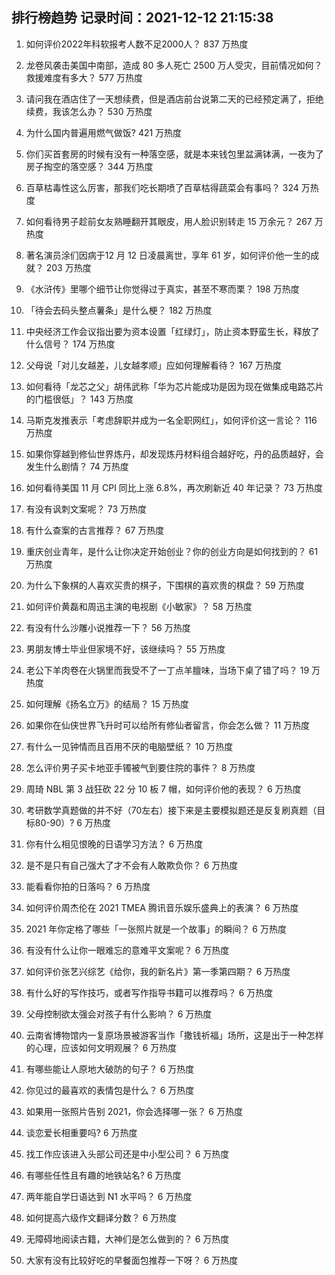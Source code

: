 
## 排行榜趋势 记录时间：2021-12-12 21:15:38
  
  1. 如何评价2022年科软报考人数不足2000人？ 837 万热度
    
  2. 龙卷风袭击美国中南部，造成 80 多人死亡 2500 万人受灾，目前情况如何？救援难度有多大？ 577 万热度
    
  3. 请问我在酒店住了一天想续费，但是酒店前台说第二天的已经预定满了，拒绝续费，我该怎么办？ 530 万热度
    
  4. 为什么国内普遍用燃气做饭? 421 万热度
    
  5. 你们买首套房的时候有没有一种落空感，就是本来钱包里盆满钵满，一夜为了房子掏空的落空感？ 344 万热度
    
  6. 百草枯毒性这么厉害，那我们吃长期喷了百草枯得蔬菜会有事吗？ 324 万热度
    
  7. 如何看待男子趁前女友熟睡翻开其眼皮，用人脸识别转走 15 万余元？ 267 万热度
    
  8. 著名演员涂们因病于12 月 12 日凌晨离世，享年 61 岁，如何评价他一生的成就？ 203 万热度
    
  9. 《水浒传》里哪个细节让你觉得过于真实，甚至不寒而栗？ 198 万热度
    
  10. 「待会去码头整点薯条」是什么梗？ 182 万热度
    
  11. 中央经济工作会议指出要为资本设置「红绿灯」，防止资本野蛮生长，释放了什么信号？ 174 万热度
    
  12. 父母说「对儿女越差，儿女越孝顺」应如何理解看待？ 167 万热度
    
  13. 如何看待「龙芯之父」胡伟武称「华为芯片能成功是因为现在做集成电路芯片的门槛很低」？ 143 万热度
    
  14. 马斯克发推表示「考虑辞职并成为一名全职网红」，如何评价这一言论？ 116 万热度
    
  15. 如果你穿越到修仙世界炼丹，却发现炼丹材料组合越好吃，丹的品质越好，会发生什么剧情？ 74 万热度
    
  16. 如何看待美国 11 月 CPI 同比上涨 6.8%，再次刷新近 40 年记录？ 73 万热度
    
  17. 有没有讽刺文案呢？ 73 万热度
    
  18. 有什么查案的古言推荐？ 67 万热度
    
  19. 重庆创业青年，是什么让你决定开始创业？你的创业方向是如何找到的？ 61 万热度
    
  20. 为什么下象棋的人喜欢买贵的棋子，下围棋的喜欢贵的棋盘？ 59 万热度
    
  21. 如何评价黄磊和周迅主演的电视剧《小敏家》？ 58 万热度
    
  22. 有没有什么沙雕小说推荐一下？ 56 万热度
    
  23. 男朋友博士毕业但家境不好，该继续吗？ 55 万热度
    
  24. 老公下羊肉卷在火锅里而我受不了一丁点羊膻味，当场下桌了错了吗？ 19 万热度
    
  25. 如何理解《扬名立万》的结局？ 15 万热度
    
  26. 如果你在仙侠世界飞升时可以给所有修仙者留言，你会怎么做？ 11 万热度
    
  27. 有什么一见钟情而且百用不厌的电脑壁纸？ 10 万热度
    
  28. 怎么评价男子买卡地亚手镯被气到要住院的事件？ 8 万热度
    
  29. 周琦 NBL 第 3 战狂砍 22 分 10 板 7 帽，如何评价他的表现？ 6 万热度
    
  30. 考研数学真题做的并不好（70左右）接下来是主要模拟题还是反复刷真题（目标80-90）? 6 万热度
    
  31. 你有什么相见恨晚的日语学习方法？ 6 万热度
    
  32. 是不是只有自己强大了才不会有人敢欺负你？ 6 万热度
    
  33. 能看看你拍的日落吗？ 6 万热度
    
  34. 如何评价周杰伦在 2021 TMEA 腾讯音乐娱乐盛典上的表演？ 6 万热度
    
  35. 2021 年你定格了哪些「一张照片就是一个故事」的瞬间？ 6 万热度
    
  36. 有没有什么让你一眼难忘的意难平文案呢？ 6 万热度
    
  37. 如何评价张艺兴综艺《给你，我的新名片》第一季第四期？ 6 万热度
    
  38. 有什么好的写作技巧，或者写作指导书籍可以推荐吗？ 6 万热度
    
  39. 父母控制欲太强会对孩子有什么影响？ 6 万热度
    
  40. 云南省博物馆内一复原场景被游客当作「撒钱祈福」场所，这是出于一种怎样的心理，应该如何文明观展？ 6 万热度
    
  41. 有哪些能让人原地大破防的句子？ 6 万热度
    
  42. 你见过的最喜欢的表情包是什么？ 6 万热度
    
  43. 如果用一张照片告别 2021，你会选择哪一张？ 6 万热度
    
  44. 谈恋爱长相重要吗? 6 万热度
    
  45. 找工作应该进入头部公司还是中小型公司？ 6 万热度
    
  46. 有哪些任性且有趣的地铁站名? 6 万热度
    
  47. 两年能自学日语达到 N1 水平吗？ 6 万热度
    
  48. 如何提高六级作文翻译分数？ 6 万热度
    
  49. 无障碍地阅读古籍，大神们是怎么做到的？ 6 万热度
    
  50. 大家有没有比较好吃的早餐面包推荐一下呀？ 6 万热度
    